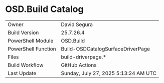 ﻿# OSD.Build Catalog

| | |
|-|-|
| Owner | David Segura |
| Build Version | 25.7.26.4 |
| PowerShell Module | OSD.Build |
| PowerShell Function | Build-OSDCatalogSurfaceDriverPage |
| Files | build-driverpage.* |
| Build Workflow | GitHub Actions |
| Last Update | Sunday, July 27, 2025 5:13:24 AM UTC |
